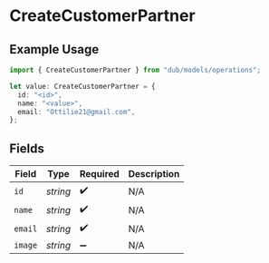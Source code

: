 # CreateCustomerPartner

## Example Usage

```typescript
import { CreateCustomerPartner } from "dub/models/operations";

let value: CreateCustomerPartner = {
  id: "<id>",
  name: "<value>",
  email: "Ottilie21@gmail.com",
};
```

## Fields

| Field              | Type               | Required           | Description        |
| ------------------ | ------------------ | ------------------ | ------------------ |
| `id`               | *string*           | :heavy_check_mark: | N/A                |
| `name`             | *string*           | :heavy_check_mark: | N/A                |
| `email`            | *string*           | :heavy_check_mark: | N/A                |
| `image`            | *string*           | :heavy_minus_sign: | N/A                |